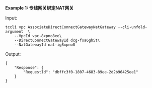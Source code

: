 **Example 1: 专线网关绑定NAT网关**



Input: 

```
tccli vpc AssociateDirectConnectGatewayNatGateway --cli-unfold-argument  \
    --VpcId vpc-8xpno8ee\
    --DirectConnectGatewayId dcg-fxa6gh5t\
    --NatGatewayId nat-ig8xpno8
```

Output: 
```
{
    "Response": {
        "RequestId": "dbffc3f0-1807-4683-89ee-2d2b96425ee1"
    }
}
```

